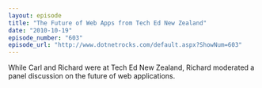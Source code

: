 ```yaml
---
layout: episode
title: "The Future of Web Apps from Tech Ed New Zealand"
date: "2010-10-19"
episode_number: "603"
episode_url: "http://www.dotnetrocks.com/default.aspx?ShowNum=603"
---
```


While Carl and Richard were at Tech Ed New Zealand, Richard moderated a panel discussion on the future of web applications.
